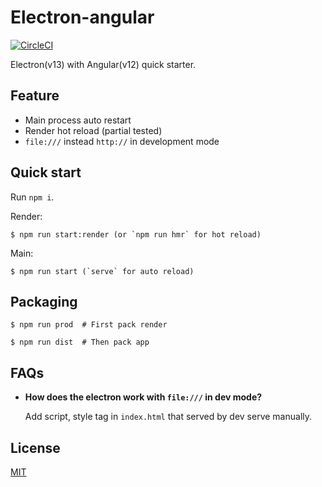 # Electron-angular
[![CircleCI](https://circleci.com/gh/diyews/electron-angular.svg?style=svg)](https://circleci.com/gh/diyews/electron-angular)

Electron(v13) with Angular(v12) quick starter.

## Feature
- Main process auto restart
- Render hot reload (partial tested)
- `file:///` instead `http://` in development mode

## Quick start

Run `npm i`.

Render:
```
$ npm run start:render (or `npm run hmr` for hot reload)
```

Main:
```
$ npm run start (`serve` for auto reload)
```

## Packaging
```
$ npm run prod  # First pack render

$ npm run dist  # Then pack app
```

## FAQs
- **How does the electron work with `file:///` in dev mode?**

  Add script, style tag in `index.html` that served by dev serve manually.
 
## License
[MIT](https://choosealicense.com/licenses/mit/)
